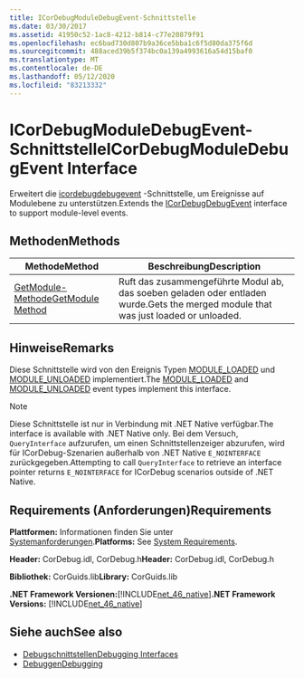 ```yaml
---
title: ICorDebugModuleDebugEvent-Schnittstelle
ms.date: 03/30/2017
ms.assetid: 41950c52-1ac8-4212-b814-c77e20879f91
ms.openlocfilehash: ec6bad730d807b9a36ce5bba1c6f5d80da375f6d
ms.sourcegitcommit: 488aced39b5f374bc0a139a4993616a54d15baf0
ms.translationtype: MT
ms.contentlocale: de-DE
ms.lasthandoff: 05/12/2020
ms.locfileid: "83213332"
---
```

# <a name="icordebugmoduledebugevent-interface"></a><span data-ttu-id="f2622-102">ICorDebugModuleDebugEvent-Schnittstelle</span><span class="sxs-lookup"><span data-stu-id="f2622-102">ICorDebugModuleDebugEvent Interface</span></span>
<span data-ttu-id="f2622-103">Erweitert die [icordebugdebugevent](icordebugdebugevent-interface.md) -Schnittstelle, um Ereignisse auf Modulebene zu unterstützen.</span><span class="sxs-lookup"><span data-stu-id="f2622-103">Extends the [ICorDebugDebugEvent](icordebugdebugevent-interface.md) interface to support module-level events.</span></span>  
  
## <a name="methods"></a><span data-ttu-id="f2622-104">Methoden</span><span class="sxs-lookup"><span data-stu-id="f2622-104">Methods</span></span>  
  
|<span data-ttu-id="f2622-105">Methode</span><span class="sxs-lookup"><span data-stu-id="f2622-105">Method</span></span>|<span data-ttu-id="f2622-106">Beschreibung</span><span class="sxs-lookup"><span data-stu-id="f2622-106">Description</span></span>|  
|------------|-----------------|  
|[<span data-ttu-id="f2622-107">GetModule-Methode</span><span class="sxs-lookup"><span data-stu-id="f2622-107">GetModule Method</span></span>](icordebugmoduledebugevent-getmodule-method.md)|<span data-ttu-id="f2622-108">Ruft das zusammengeführte Modul ab, das soeben geladen oder entladen wurde.</span><span class="sxs-lookup"><span data-stu-id="f2622-108">Gets the merged module that was just loaded or unloaded.</span></span>|  
  
## <a name="remarks"></a><span data-ttu-id="f2622-109">Hinweise</span><span class="sxs-lookup"><span data-stu-id="f2622-109">Remarks</span></span>  
 <span data-ttu-id="f2622-110">Diese Schnittstelle wird von den Ereignis Typen [MODULE_LOADED](cordebugdebugeventkind-enumeration.md) und [MODULE_UNLOADED](cordebugdebugeventkind-enumeration.md) implementiert.</span><span class="sxs-lookup"><span data-stu-id="f2622-110">The [MODULE_LOADED](cordebugdebugeventkind-enumeration.md) and [MODULE_UNLOADED](cordebugdebugeventkind-enumeration.md) event types implement this interface.</span></span>  
  
> [!NOTE]
> <span data-ttu-id="f2622-111">Diese Schnittstelle ist nur in Verbindung mit .NET Native verfügbar.</span><span class="sxs-lookup"><span data-stu-id="f2622-111">The interface is available with .NET Native only.</span></span> <span data-ttu-id="f2622-112">Bei dem Versuch, `QueryInterface` aufzurufen, um einen Schnittstellenzeiger abzurufen, wird für ICorDebug-Szenarien außerhalb von .NET Native `E_NOINTERFACE` zurückgegeben.</span><span class="sxs-lookup"><span data-stu-id="f2622-112">Attempting to call `QueryInterface` to retrieve an interface pointer returns `E_NOINTERFACE` for ICorDebug scenarios outside of .NET Native.</span></span>  
  
## <a name="requirements"></a><span data-ttu-id="f2622-113">Requirements (Anforderungen)</span><span class="sxs-lookup"><span data-stu-id="f2622-113">Requirements</span></span>  
 <span data-ttu-id="f2622-114">**Plattformen:** Informationen finden Sie unter [Systemanforderungen](../../get-started/system-requirements.md).</span><span class="sxs-lookup"><span data-stu-id="f2622-114">**Platforms:** See [System Requirements](../../get-started/system-requirements.md).</span></span>  
  
 <span data-ttu-id="f2622-115">**Header:** CorDebug.idl, CorDebug.h</span><span class="sxs-lookup"><span data-stu-id="f2622-115">**Header:** CorDebug.idl, CorDebug.h</span></span>  
  
 <span data-ttu-id="f2622-116">**Bibliothek:** CorGuids.lib</span><span class="sxs-lookup"><span data-stu-id="f2622-116">**Library:** CorGuids.lib</span></span>  
  
 <span data-ttu-id="f2622-117">**.NET Framework Versionen:**[!INCLUDE[net_46_native](../../../../includes/net-46-native-md.md)]</span><span class="sxs-lookup"><span data-stu-id="f2622-117">**.NET Framework Versions:** [!INCLUDE[net_46_native](../../../../includes/net-46-native-md.md)]</span></span>  
  
## <a name="see-also"></a><span data-ttu-id="f2622-118">Siehe auch</span><span class="sxs-lookup"><span data-stu-id="f2622-118">See also</span></span>

- [<span data-ttu-id="f2622-119">Debugschnittstellen</span><span class="sxs-lookup"><span data-stu-id="f2622-119">Debugging Interfaces</span></span>](debugging-interfaces.md)
- [<span data-ttu-id="f2622-120">Debuggen</span><span class="sxs-lookup"><span data-stu-id="f2622-120">Debugging</span></span>](index.md)
